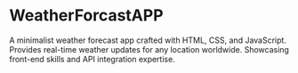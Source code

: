 # WeatherForcastAPP
A minimalist weather forecast app crafted with HTML, CSS, and JavaScript. Provides real-time weather updates for any location worldwide. Showcasing front-end skills and API integration expertise.
